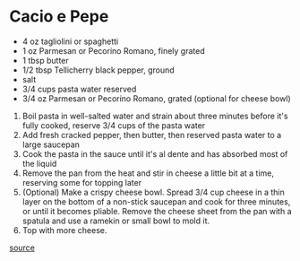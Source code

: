 # Cacio e Pepe

* 4 oz tagliolini or spaghetti
* 1 oz Parmesan or Pecorino Romano, finely grated
* 1 tbsp butter
* 1/2 tbsp Tellicherry black pepper, ground
* salt
* 3/4 cups pasta water reserved
* 3/4 oz Parmesan or Pecorino Romano, grated (optional for cheese bowl)

1. Boil pasta in well-salted water and strain about three minutes before it's fully cooked, reserve 3/4 cups of the pasta water
1. Add fresh cracked pepper, then butter, then reserved pasta water to a large saucepan
1. Cook the pasta in the sauce until it's al dente and has absorbed most of the liquid
1. Remove the pan from the heat and stir in cheese a little bit at a time, reserving some for topping later
1. (Optional) Make a crispy cheese bowl. Spread 3/4 cup cheese in a thin layer on the bottom of a non-stick saucepan and cook for three minutes, or until it becomes pliable. Remove the cheese sheet from the pan with a spatula and use a ramekin or small bowl to mold it.
1. Top with more cheese.

[source](https://www.businessinsider.com/how-to-make-anthony-bourdains-favorite-cacio-e-pepe-2015-7)
